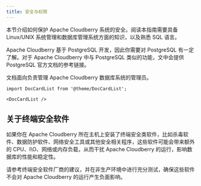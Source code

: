 ```yaml
---
title: 安全与权限
---
```


本节介绍如何保护 Apache Cloudberry 系统的安全。阅读本指南需要具备 Linux/UNIX 系统管理和数据库管理系统方面的知识，以及熟悉 SQL 语言。

Apache Cloudberry 基于 PostgreSQL 开发，因此你需要对 PostgreSQL 有一定了解。对于 Apache Cloudberry 中与 PostgreSQL 类似的功能，文中会提供 PostgreSQL 官方文档的参考链接。

文档面向负责管理 Apache Cloudberry 数据库系统的管理员。

```mdx-code-block
import DocCardList from '@theme/DocCardList';

<DocCardList />
```

## 关于终端安全软件

如果你在 Apache Cloudberry 所在主机上安装了终端安全类软件，比如杀毒软件、数据防护软件、网络安全工具或其他安全相关程序，这些软件可能会带来额外的 CPU、I\O、网络或内存负载，从而干扰 Apache Cloudberry 的运行，影响数据库的性能和稳定性。

请参考终端安全软件厂商的建议，并在非生产环境中进行充分测试，确保这些软件不会对 Apache Cloudberry 的运行产生负面影响。

